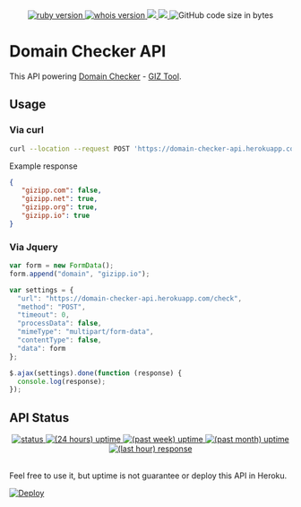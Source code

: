 <center>
  <a href="https://www.ruby-lang.org/en/">
    <img src="https://img.shields.io/badge/Ruby-v2.6.5-green.svg" alt="ruby version">
  </a>
  <a href="https://github.com/weppos/whois">
    <img src="https://img.shields.io/badge/whois-v5.0.1-brightgreen.svg" alt="whois version">
  </a>
  <a href="https://codeclimate.com/github/gizipp/domain-checker-api/maintainability">
    <img src="https://api.codeclimate.com/v1/badges/b29c52745c53a7edd431/maintainability" />
  </a>
  <a href="https://codeclimate.com/github/gizipp/domain-checker-api/test_coverage">
    <img src="https://api.codeclimate.com/v1/badges/b29c52745c53a7edd431/test_coverage" />
  </a>
  <img src="https://img.shields.io/github/languages/code-size/gizipp/domain-checker-api" alt="GitHub code size in bytes">
</center>

# Domain Checker API

This API powering [Domain Checker](https://tools.gizipp.com/domain-checker) - [GIZ Tool](https://tools.gizipp.com).

## Usage

### Via curl

```bash
curl --location --request POST 'https://domain-checker-api.herokuapp.com/check' --form 'domain=gizipp.io'
 ```
Example response

 ```json
 {
    "gizipp.com": false,
    "gizipp.net": true,
    "gizipp.org": true,
    "gizipp.io": true
}
 ```

### Via Jquery

```javascript
var form = new FormData();
form.append("domain", "gizipp.io");

var settings = {
  "url": "https://domain-checker-api.herokuapp.com/check",
  "method": "POST",
  "timeout": 0,
  "processData": false,
  "mimeType": "multipart/form-data",
  "contentType": false,
  "data": form
};

$.ajax(settings).done(function (response) {
  console.log(response);
});
```

## API Status

<center>
  <a href="https://github.com/slim-template/html2slim">
    <img src="https://badgen.net/uptime-robot/status/m784727193-2e6ba9e689f7a6a11093a75c" alt="status">
  </a>
  <a href="https://github.com/slim-template/html2slim">
    <img src="https://badgen.net/uptime-robot/day/m784727193-2e6ba9e689f7a6a11093a75c" alt="(24 hours) uptime">
  </a>
  <a href="https://github.com/slim-template/html2slim">
    <img src="https://badgen.net/uptime-robot/week/m784727193-2e6ba9e689f7a6a11093a75c" alt="(past week) uptime">
  </a>
  <a href="https://github.com/slim-template/html2slim">
    <img src="https://badgen.net/uptime-robot/month/m784727193-2e6ba9e689f7a6a11093a75c" alt="(past month) uptime">
  </a>
  <a href="https://github.com/slim-template/html2slim">
    <img src="https://badgen.net/uptime-robot/response/m784727193-2e6ba9e689f7a6a11093a75c" alt="(last hour) response">
  </a>
</center>
</br>

Feel free to use it, but uptime is not guarantee or deploy this API in Heroku.

[![Deploy](https://www.herokucdn.com/deploy/button.svg)](https://heroku.com/deploy?template=https://github.com/gizipp/domain-checker-api)
